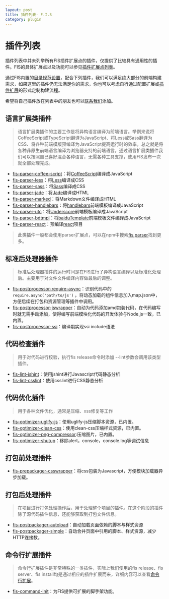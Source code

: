 ```yaml
---
layout: post
title: 插件列表- F.I.S
category: plugin
---
```


# 插件列表

插件列表中并未列举所有FIS插件扩展点的插件，仅提供了比较具有通用性的插件。FIS的具体扩展点以及功能可以参见[插件扩展点列表](/docs/more/extension-point.html)。

通过FIS内置的[目录规范设置](/docs/api/fis-conf.html#roadmap)，配合下列插件，我们可以满足绝大部分的前端构建需求，如果这里的插件仍无法满足你的需求，你也可以考虑自行通过配置扩展或[插件扩展](/docs/dev/plugin.html)的形式定制构建流程。

希望将自己插件放在列表中的朋友也可以[联系我们](/index.html#contact-sec)添加。

## 语言扩展类插件

> 语言扩展类插件的主要工作是将异构语言编译为前端语言。举例来说将CoffeeScript或TypeScript翻译为JavaScript、将Less或Sass翻译为CSS、将各种前端模版预编译为JavaScript提高运行时的效率，总之就是将各种非原生前端语言编译为浏览器支持的前端语言。通过语言扩展类插件我们可以按照自己喜好混合各种语言，无需各种工具支撑，使用FIS发布一次就全部处理完成。

* [fis-parser-coffee-script](https://github.com/fouber/fis-parser-coffee-script)：将[CoffeeScript](http://coffeescript.org/)编译成JavaScript
* [fis-parser-less](https://github.com/fouber/fis-parser-less)：将[Less](http://lesscss.org/)编译成CSS
* [fis-parser-sass](https://github.com/fouber/fis-parser-sass)：将[Sass](http://www.sass-lang.com/)编译成CSS
* [fis-parser-jade](fis-parser-jade)：将[Jade](http://jade-lang.com)编译成HTML
* [fis-parser-marked](https://github.com/fouber/fis-parser-marked)：将Markdown文件编译成HTML
* [fis-parser-handlebars](https://github.com/fouber/fis-parser-handlebars)：将[handlebars](http://handlebarsjs.com/)前端模板编译成JavaScript
* [fis-parser-utc](https://github.com/fouber/fis-parser-utc)：将[Underscore](http://underscorejs.org)前端模板编译成JavaScript
* [fis-parser-bdtmpl](https://github.com/fouber/fis-parser-bdtmpl)：将[baiduTemplate](http://baidufe.github.io/BaiduTemplate/)前端模板文件编译成JavaScript
* [fis-parser-react](https://github.com/fouber/fis-parser-react)：预编译[react](http://facebook.github.io/react/)项目

> 此类插件一般都会使用parser扩展点，可以在npm中搜索[fis parser](https://www.npmjs.org/search?q=fis+parser)找到更多。

## 标准后处理器插件

> 标准后处理器插件的运行时间是在FIS进行了异构语言编译以及标准化处理后。主要用于对文件文件编译内容做最后的调整。

* [fis-postprocessor-require-async](https://github.com/xiangshouding/fis-postprocessor-require-async)：识别代码中的 ```require.async('path/to/js')``` ，将动态加载的组件信息加入map.json中，方便后续在打包和资源管理等插件中调用。
* [fis-postprocessor-jswrapper](https://github.com/fex-team/fis-postprocessor-jswrapper)：自动为代码添加amd包装代码，在代码编写时就无需手动添加，使得编写前端模块化代码的开发体验与Node.js一致，已内置。
* [fis-postprocessor-ssi](https://github.com/darkmirrors/fis-postprocessor-ssi)：编译期实现ssi include语法

## 代码检查插件

> 用于对代码进行校验，执行fis release命令时添加 --lint参数会调用该类型插件。

* [fis-lint-jshint](https://github.com/fouber/fis-lint-jshint)：使用jshint进行Javascript代码静态分析
* [fis-lint-csslint](https://github.com/BenzLeung/fis-lint-csslint)：使用csslint进行CSS静态分析

## 代码优化插件

> 用于各种文件优化，通常是压缩、xss修复等工作

* [fis-optimizer-uglify-js](https://github.com/fex-team/fis-optimizer-uglify-js)：使用uglify-js压缩脚本资源，已内置。
* [fis-optimizer-clean-css](https://github.com/fex-team/fis-optimizer-clean-css)：使用clean-css压缩样式资源，已内置。
* [fis-optimizer-png-compressor](https://github.com/fex-team/fis-optimizer-png-compressor):压缩图片，已内置。
* [fis-optimizer-shutup](https://github.com/fouber/fis-optimizer-shutup)：移除alert，console，console.log等调试信息

## 打包前处理插件

* [fis-prepackager-csswrapper](https://github.com/hefangshi/fis-prepackager-csswrapper)：将css包装为Javascript，方便模块加载器异步加载。

## 打包后处理插件

> 在项目进行打包处理操作后，用于处理整个项目的插件。在这个阶段的插件除了源代码插件信息，还能够获取到打包文件信息。

* [fis-postpackager-autoload](https://github.com/hefangshi/fis-postpackager-autoload)：自动加载页面依赖的脚本与样式资源
* [fis-postpackager-simple](https://github.com/hefangshi/fis-postpackager-simple)：自动合并页面中引用的脚本、样式资源，减少HTTP连接数。

## 命令行扩展插件

> 命令行扩展插件是非常特殊的一类插件，实际上我们使用的fis release、fis server、fis install均是通过相应的插件扩展而来，详细内容可以查看[命令行扩展](/docs/more/extension-point.html)。

* [fis-command-init](https://github.com/xiangshouding/fis-command-init)：为FIS提供可扩展的脚手架功能。